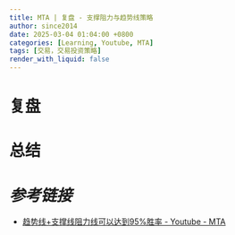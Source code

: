 ```yaml
---
title: MTA | 复盘 - 支撑阻力与趋势线策略
author: since2014
date: 2025-03-04 01:04:00 +0800
categories: [Learning, Youtube, MTA]
tags: [交易，交易投资策略]
render_with_liquid: false
---
```


# 复盘

# 总结



# *参考链接*

+ [趋势线+支撑线阻力线可以达到95%胜率  - Youtube - MTA](https://youtu.be/lLakhkMOPWI?si=yNT1wwxMl_wKgAd_)